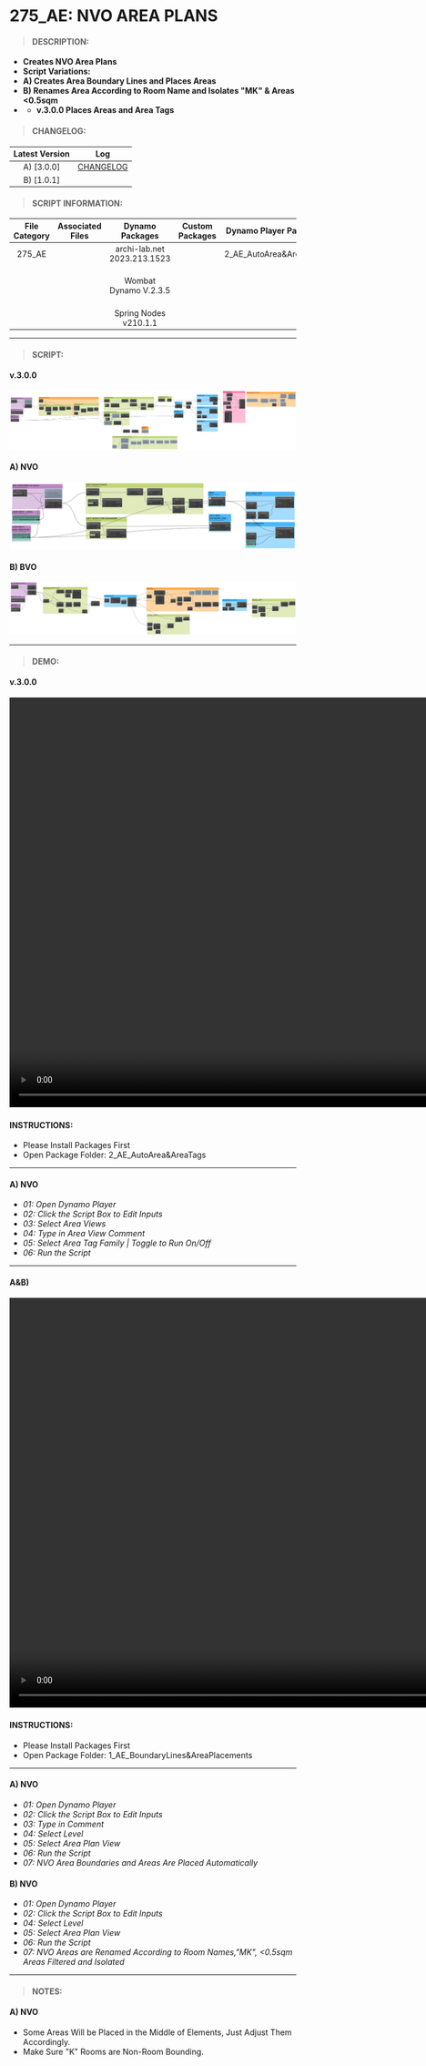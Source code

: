 # 275_AE: NVO AREA PLANS

> #### DESCRIPTION: 
- **Creates NVO Area Plans**
- **Script Variations:**
- **A) Creates Area Boundary Lines and Places Areas**
- **B) Renames Area According to Room Name and Isolates "MK" & Areas <0.5sqm**
- - **v.3.0.0 Places Areas and Area Tags**

> #### CHANGELOG:

| Latest Version | Log |
| :-------: | :----: | 
| A) [3.0.0] | [CHANGELOG](/_scripts/_project/275_VESTEDA/AREA/changelog/AE_NVO.md) |
| B) [1.0.1] | 

> #### SCRIPT INFORMATION: 

| File Category | Associated Files | Dynamo Packages | Custom Packages | Dynamo Player Package | Revit Version | Author | Reviewed By | File Name & Location | 
| :-------: | :----: | :---: | :---: | :---: | :---: | :---: | :---: | :--: |
| 275_AE |  | archi-lab.net 2023.213.1523 | | 2_AE_AutoArea&AreaTags | Revit 2023 | Cathrine Macabuhay |  | 1_NVO_v.3.0.0 |
|           |  | Wombat Dynamo V.2.3.5 |                 |                    | | | | (https://bimcapcom.sharepoint.com/:f:/s/BCP-Main/EpTSYF56d-dLuhMSF4Tstw8BF8kQsWPjHz8lDHeCSb9mgA?e=ZgD5kT) |
| | | Spring Nodes v210.1.1 |

------------------------------------------------------------
> #### SCRIPT: 

#### v.3.0.0
<img src="./_scripts/_project/275_VESTEDA/AREA/images/NVO_v.3.0.0.png">

#### A) NVO
<img src="./_scripts/_project/275_VESTEDA/AREA/images/275_AE_A_NVO.png">

#### B) BVO
<img src="./_scripts/_project/275_VESTEDA/AREA/images/275_AE_B_NVO.png">

------------------------------------------------------------

> #### DEMO: 

#### v.3.0.0
<video width="1280" height="720" controls>
 <source src="./_scripts/_project/275_VESTEDA/AREA/demo/NVO V.3.0.0.mp4" type="video/mp4">
</video>

#### INSTRUCTIONS: 
- Please Install Packages First
- Open Package Folder: 2_AE_AutoArea&AreaTags
----------------------------------------------------------------
#### A) NVO
- *01: Open Dynamo Player*
- *02: Click the Script Box to Edit Inputs*
- *03: Select Area Views*
- *04: Type in Area View Comment*
- *05: Select Area Tag Family | Toggle to Run On/Off*
- *06: Run the Script*

----------------------------------------------------------------

#### A&B)
<video width="1280" height="720" controls>
 <source src="./_scripts/_project/275_VESTEDA/AREA/demo/275_AE_NVO.mp4" type="video/mp4">
</video>

#### INSTRUCTIONS: 
- Please Install Packages First
- Open Package Folder: 1_AE_BoundaryLines&AreaPlacements
----------------------------------------------------------------
#### A) NVO
- *01: Open Dynamo Player*
- *02: Click the Script Box to Edit Inputs*
- *03: Type in Comment*
- *04: Select Level*
- *05: Select Area Plan View*
- *06: Run the Script*
- *07: NVO Area Boundaries and Areas Are Placed Automatically*

#### B) NVO
- *01: Open Dynamo Player*
- *02: Click the Script Box to Edit Inputs*
- *04: Select Level*
- *05: Select Area Plan View*
- *06: Run the Script*
- *07: NVO Areas are Renamed According to Room Names,"MK", <0.5sqm Areas Filtered and Isolated*

------------------------------------------------------------
> #### NOTES: 
#### A) NVO
- Some Areas Will be Placed in the Middle of Elements, Just Adjust Them Accordingly.
- Make Sure "K" Rooms are Non-Room Bounding.